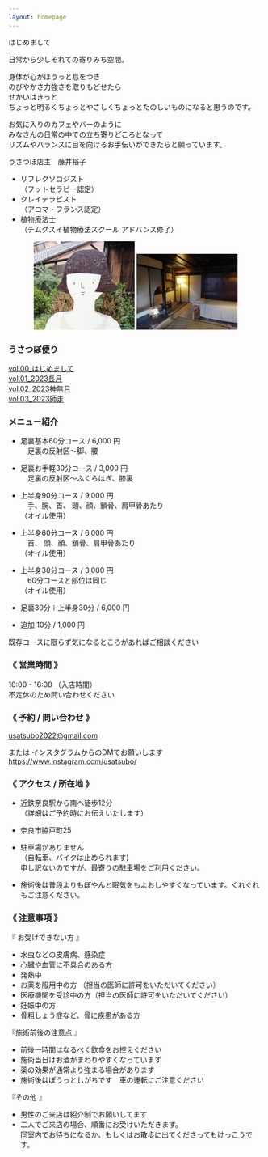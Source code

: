 ```yaml
---
layout: homepage
---
```


はじめまして

日常から少しそれての寄りみち空間。

身体が心がほうっと息をつき\
のびやかさ力強さを取りもどせたら\
せかいはきっと\
ちょっと明るくちょっとやさしくちょっとたのしいものになると思うのです。

お気に入りのカフェやバーのように\
みなさんの日常の中での立ち寄りどころとなって\
リズムやバランスに目を向けるお手伝いができたらと願っています。

うさつぼ店主　藤井裕子

* リフレクソロジスト\
   （フットセラピー認定）
* クレイテラピスト\
  （アロマ・フランス認定）
* 植物療法士\
   （チムグスイ植物療法スクール アドバンス修了）

<center>
<img src="assets/img/bonhomme.jpg" width="200" >  <img src="assets/img/interieur.jpg" width="200" >
</center>

### うさつぼ便り
[vol.00_はじめまして](assets/files/vol.pdf)\
[vol.01_2023長月](assets/files/vol1.pdf)\
[vol.02_2023神無月](assets/files/vol2.pdf)\
[vol.03_2023師走](assets/files/vol3.pdf)

### メニュー紹介

* 足裏基本60分コース / 6,000 円\
　足裏の反射区～脚、腰

* 足裏お手軽30分コース / 3,000 円\
　足裏の反射区～ふくらはぎ、膝裏

* 上半身90分コース / 9,000 円\
　手、腕、首、 頭、顔、鎖骨、肩甲骨あたり\
  （オイル使用）

* 上半身60分コース / 6,000 円\
　首、 頭、顔、鎖骨、肩甲骨あたり\
  （オイル使用）

* 上半身30分コース / 3,000 円\
　60分コースと部位は同じ\
  （オイル使用）

* 足裏30分＋上半身30分 / 6,000 円

* 追加 10分 / 1,000 円

既存コースに限らず気になるところがあればご相談ください

### 《 営業時間 》

10:00 - 16:00 （入店時間）\
不定休のため問い合わせください

### 《 予約 / 問い合わせ 》

usatsubo2022@gmail.com

または インスタグラムからのDMでお願いします\
https://www.instagram.com/usatsubo/

### 《 アクセス / 所在地 》

* 近鉄奈良駅から南へ徒歩12分\
（詳細はご予約時にお伝えいたします）

* 奈良市脇戸町25

* 駐車場がありません\
（自転車、バイクは止められます)\
  申し訳ないのですが、最寄りの駐車場をご利用ください。

* 施術後は普段よりもぽやんと眠気をもよおしやすくなっています。くれぐれもご注意ください。

### 《 注意事項 》

『 お受けできない方 』
 - 水虫などの皮膚病、感染症
 - 心臓や血管に不具合のある方
 - 発熱中
 - お薬を服用中の方 （担当の医師に許可をいただいてください）
 - 医療機関を受診中の方（担当の医師に許可をいただいてください）
 - 妊娠中の方
 - 骨粗しょう症など、骨に疾患がある方

『施術前後の注意点 』
 - 前後一時間はなるべく飲食をお控えください
 - 施術当日はお酒がまわりやすくなっています
 - 薬の効果が通常より強まる場合があります
 - 施術後はぽうっとしがちです　車の運転にご注意ください


『その他 』
- 男性のご来店は紹介制でお願いしてます
- 二人でご来店の場合、順番にお受けいただきます。\
 同室内でお待ちになるか、もしくはお散歩に出てくださってもけっこうです。
